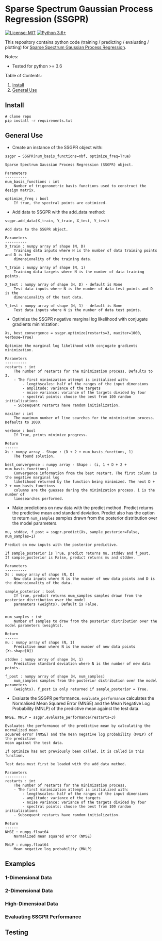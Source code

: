 # Sparse Spectrum Gaussian Process Regression (SSGPR) 

[![License: MIT](https://img.shields.io/badge/License-MIT-yellow.svg)](https://github.com/YannDubs/disentangling-vae/blob/master/LICENSE) [![Python 3.6+](https://img.shields.io/badge/python-3.6+-blue.svg)](https://www.python.org/downloads/release/python-360/)

This repository contains python code (training / predicting / evaluating / plotting) for [Sparse Spectrum Gaussian Process Regression](http://jmlr.csail.mit.edu/papers/v11/lazaro-gredilla10a.html).

Notes:
- Tested for python >= 3.6

Table of Contents:
1. [Install](#install)
2. [General Use](#general-use)

## Install

```
# clone repo
pip install -r requirements.txt
```

## General Use

- Create an instance of the SSGPR object with: 

`ssgpr = SSGPR(num_basis_functions=nbf, optimize_freq=True)`

```
Sparse Spectrum Gaussian Process Regression (SSGPR) object.

Parameters
----------
num_basis_functions : int
    Number of trigonometric basis functions used to construct the design matrix.

optimize_freq : bool
    If true, the spectral points are optimized.
```
- Add data to SSGPR with the add_data method: 

`ssgpr.add_data(X_train, Y_train, X_test, Y_test)`

```
Add data to the SSGPR object.

Parameters
----------
X_train : numpy array of shape (N, D)
    Training data inputs where N is the number of data training points and D is the
    dimensionality of the training data.

Y_train : numpy array of shape (N, 1)
    Training data targets where N is the number of data training points.

X_test : numpy array of shape (N, D) - default is None
    Test data inputs where N is the number of data test points and D is the
    dimensionality of the test data.

Y_test : numpy array of shape (N, 1) - default is None
    Test data inputs where N is the number of data test points.

```
- Optimize the SSGPR negative marginal log likelihood with conjugate gradients minimization:

`Xs, best_convergence = ssgpr.optimize(restarts=3, maxiter=1000, verbose=True)`

```
Optimize the marginal log likelihood with conjugate gradients minimization.

Parameters
----------
restarts : int
    The number of restarts for the minimization process. Defaults to 3.
    - The first minimization attempt is initialized with:
        - lengthscales: half of the ranges of the input dimensions
        - amplitude: variance of the targets
        - noise variance: variance of the targets divided by four
        - spectral points: choose the best from 100 random initializations
    - Subsequent restarts have random initialization.

maxiter : int
    The maximum number of line searches for the minimization process. Defaults to 1000.

verbose : bool
    If True, prints minimize progress.

Return
------
Xs : numpy array - Shape : (D + 2 + num_basis_functions, 1)
    The found solution.

best_convergence : numpy array - Shape : (i, 1 + D + 2 + num_basis_functions)
    Convergence information from the best restart. The first column is the negative marginal log
    likelihood returned by the function being minimized. The next D + 2 + num_basis_functions
    columns are the guesses during the minimization process. i is the number of
    linesearches performed.
```

- Make predictions on new data with the predict method. Predict returns the predictive mean and standard deviation. Predict also has the option to return `num_samples` samples drawn from the posterior distribution over the model parameters.

`mu, stddev, f_post = ssgpr.predict(Xs, sample_posterior=False, num_samples=1)`

```
Predict on new inputs with the posterior predictive.

If sample_posterior is True, predict returns mu, stddev and f_post. 
If sample_posterior is False, predict returns mu and stddev.

Parameters
----------
Xs : numpy array of shape (N, D)
    New data inputs where N is the number of new data points and D is the dimensionality of the data.

sample_posterior : bool
    If true, predict returns num_samples samples drawn from the posterior distribution over the model 
    parameters (weights). Default is False.


num_samples : int
    Number of samples to draw from the posterior distribution over the model parameters (weights).

Return
------
mu : numpy array of shape (N, 1)
    Predictive mean where N is the number of new data points (Xs.shape[0])

stddev : numpy array of shape (N, 1)
    Predictive standard deviation where N is the number of new data points.

f_post : numpy array of shape (N, num_samples)
    num_samples samples from the posterior distribution over the model parameters
    (weights). f_post is only returned if sample_posterior = True.
```

- Evaluate the SSGPR performance. `evaluate_performance` calculates the Normalised Mean Squared Error (MNSE) and the Mean Negative Log Probability (MNLP) of the predictive mean against the test data.

`NMSE, MNLP = ssgpr.evaluate_performance(restarts=3)`

```
Evaluates the performance of the predictive mean by calculating the normalized mean 
squared error (NMSE) and the mean negative log probability (MNLP) of the predictive 
mean against the test data.

If optimize has not previously been called, it is called in this
function.

Test data must first be loaded with the add_data method.

Parameters
----------
restarts : int
    The number of restarts for the minimization process.
    - The first minimization attempt is initialized with:
        - lengthscales: half of the ranges of the input dimensions
        - amplitude: variance of the targets
        - noise variance: variance of the targets divided by four
        - spectral points: choose the best from 100 random initializations
    - Subsequent restarts have random initialization.

Return
------
NMSE : numpy.float64
    Normalized mean squared error (NMSE)

MNLP : numpy.float64
    Mean negative log probability (MNLP)
``` 

## Examples
### 1-Dimensional Data

### 2-Dimensional Data

### High-Dimensioal Data

### Evaluating SSGPR Performance

## Testing
